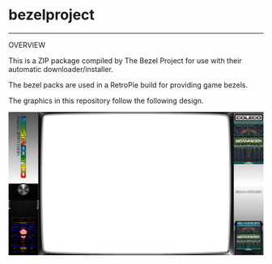 # bezelproject

-------
OVERVIEW

This is a ZIP package compiled by The Bezel Project for use with their automatic downloader/installer.

The bezel packs are used in a RetroPie build for providing game bezels.

The graphics in this repository follow the following design.

![Sample bezel](https://github.com/thebezelproject/bezelprojectSA-ColecoVision/blob/master/retroarch/overlay/GameBezels/ColecoVision/Beamrider%20(USA).png?raw=true)
